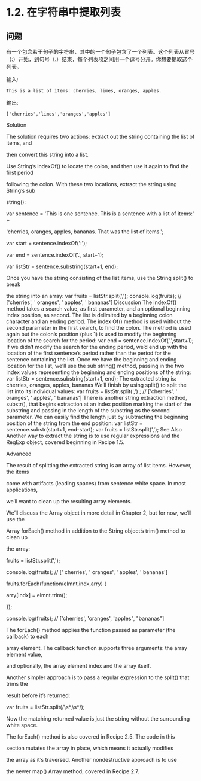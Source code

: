 # 1.2. 在字符串中提取列表

## 问题

有一个包含若干句子的字符串，其中的一个句子包含了一个列表。这个列表从冒号（:）开始，到句号（.）结束，每个列表项之间用一个逗号分开。你想要提取这个列表。

输入:
```
This is a list of items: cherries, limes, oranges, apples.
```
输出:
```
['cherries','limes','oranges','apples']
```
Solution

The solution requires two actions: extract out the string containing the list of items, and

then convert this string into a list.

Use String’s indexOf() to locate the colon, and then use it again to find the first period

following the colon. With these two locations, extract the string using String’s sub

string():

var sentence = 'This is one sentence. This is a sentence with a list of items:' +

'cherries, oranges, apples, bananas. That was the list of items.';

var start = sentence.indexOf(':');

var end = sentence.indexOf('.', start+1);

var listStr = sentence.substring(start+1, end);

Once you have the string consisting of the list items, use the String split() to break

the string into an array:
var fruits = listStr.split(',');
console.log(fruits); // ['cherries', ' oranges', ' apples', ' bananas']
Discussion
The indexOf() method takes a search value, as first parameter, and an optional beginning
index position, as second.
The list is delimited by a beginning colon character and an ending period. The index
Of() method is used without the second parameter in the first search, to find the colon.
The method is used again but the colon’s position (plus 1) is used to modify the beginning
location of the search for the period:
var end = sentence.indexOf('.',start+1);
If we didn’t modify the search for the ending period, we’d end up with the location of
the first sentence’s period rather than the period for the sentence containing the list.
Once we have the beginning and ending location for the list, we’ll use the sub
string() method, passing in the two index values representing the beginning and ending
positions of the string:
var listStr = sentence.substring(start+1, end);
The extracted string is:
cherries, oranges, apples, bananas
We’ll finish by using split() to split the list into its individual values:
var fruits = listStr.split(',') ; // ['cherries', ' oranges',
' apples', ' bananas']
There is another string extraction method, substr(), that begins extraction at an index
position marking the start of the substring and passing in the length of the substring as
the second parameter. We can easily find the length just by subtracting the beginning
position of the string from the end position:
var listStr = sentence.substr(start+1, end-start);
var fruits = listStr.split(',');
See Also
Another way to extract the string is to use regular expressions and the RegExp object,
covered beginning in Recipe 1.5.

Advanced

The result of splitting the extracted string is an array of list items. However, the items

come with artifacts (leading spaces) from sentence white space. In most applications,

we’ll want to clean up the resulting array elements.

We’ll discuss the Array object in more detail in Chapter 2, but for now, we’ll use the

Array forEach() method in addition to the String object’s trim() method to clean up

the array:

fruits = listStr.split(',');

console.log(fruits); // [' cherries', ' oranges', ' apples', ' bananas']

fruits.forEach(function(elmnt,indx,arry) {

arry[indx] = elmnt.trim();

});

console.log(fruits); // ['cherries', 'oranges', 'apples", "bananas"]

The forEach() method applies the function passed as parameter (the callback) to each

array element. The callback function supports three arguments: the array element value,

and optionally, the array element index and the array itself.

Another simpler approach is to pass a regular expression to the split() that trims the

result before it’s returned:

var fruits = listStr.split(/\s*,\s*/);

Now the matching returned value is just the string without the surrounding white space.

The forEach() method is also covered in Recipe 2.5. The code in this

section mutates the array in place, which means it actually modifies

the array as it’s traversed. Another nondestructive approach is to use

the newer map() Array method, covered in Recipe 2.7.
